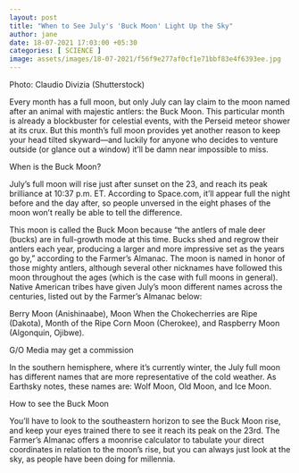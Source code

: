 ```yaml
---
layout: post
title: "When to See July's 'Buck Moon' Light Up the Sky"
author: jane 
date: 18-07-2021 17:03:00 +05:30 
categories: [ SCIENCE ] 
image: assets/images/18-07-2021/f56f9e277af0cf1e71bbf83e4f6393ee.jpg
---
```

Photo: Claudio Divizia (Shutterstock)

Every month has a full moon, but only July can lay claim to the moon named after an animal with majestic antlers: the Buck Moon. This particular month is already a blockbuster for celestial events, with the Perseid meteor shower at its crux. But this month’s full moon provides yet another reason to keep your head tilted skyward—and luckily for anyone who decides to venture outside (or glance out a window) it’ll be damn near impossible to miss.



When is the Buck Moon?

July’s full moon will rise just after sunset on the 23, and reach its peak brilliance at 10:37 p.m. ET. According to Space.com, it’ll appear full the night before and the day after, so people unversed in the eight phases of the moon won’t really be able to tell the difference.

This moon is called the Buck Moon because “the antlers of male deer (bucks) are in full-growth mode at this time. Bucks shed and regrow their antlers each year, producing a larger and more impressive set as the years go by,” according to the Farmer’s Almanac. The moon is named in honor of those mighty antlers, although several other nicknames have followed this moon throughout the ages (which is the case with full moons in general). Native American tribes have given July’s moon different names across the centuries, listed out by the Farmer’s Almanac below:

Berry Moon (Anishinaabe), Moon When the Chokecherries are Ripe (Dakota), Month of the Ripe Corn Moon (Cherokee), and Raspberry Moon (Algonquin, Ojibwe).

G/O Media may get a commission

In the southern hemisphere, where it’s currently winter, the July full moon has different names that are more representative of the cold weather. As Earthsky notes, these names are: Wolf Moon, Old Moon, and Ice Moon.

How to see the Buck Moon

You’ll have to look to the southeastern horizon to see the Buck Moon rise, and keep your eyes trained there to see it reach its peak on the 23rd. The Farmer’s Almanac offers a moonrise calculator to tabulate your direct coordinates in relation to the moon’s rise, but you can always just look at the sky, as people have been doing for millennia.